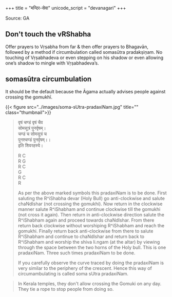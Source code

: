 +++
title = "मन्दिर-सेवा"
unicode_script = "devanagari"
+++

Source: GA

## Don't touch the vRShabha
Offer prayers to Vṛṣabha from far & then offer prayers to Bhagavān, followed by a method if circumbulation called somasūtra pradakṣiṇam. No touching of Vṛṣabhadeva or even stepping on his shadow or even allowing one’s shadow to mingle with Vṛṣabhadeva’s.

## somasūtra circumbulation
It should be the default because the Āgama actually advises people against crossing the gomukhī.

{{< figure src="../images/soma-sUtra-pradaxiNam.jpg" title="" class="thumbnail">}}

> वृषं चण्डं वृषं चैव  
> सोमसूत्रं पुनर्वृषम्।  
> चण्डं च सोमसूत्रं च  
> पुनश्चण्डं पुनर्वृषम्।।  
> इति शिवरहस्ये। 
> 
> R	C	  
> R	G  
> R	C  
> G  
> R	C  
> R
> 
> As per the above marked symbols this pradaxiNam is to be done. First saluting the R^iShabha devar (Holy Bull) go anti-clockwise and salute chaNdIshar (not crossing the gomukhi). Now return in the clockwise manner salute R^iShabham and continue clockwise till the gomukhi (not cross it again). Then return in anti-clockwise direction salute the R^iShabham again and proceed towards chaNdIshar. From there return back clockwise without worshiping R^iShabham and reach the gomukhi. Finally return back anti-clockwise from there to salute R^iShabham and continue to chaNdIshar and return back to R^iShabham and worship the shiva li.ngam (at the altar) by viewing through the space between the two horns of the Holy bull. This is one pradaxiNam. Three such times pradaxiNam to be done.
> 
> If you carefully observe the curve traced by doing the pradaxiNam is very similar to the periphery of the crescent. Hence this way of circumambulating is called soma sUtra pradaxiNam.



> In Kerala temples, they don't allow crossing the Gomuki on any day. They tie a rope to stop people from doing so. 




